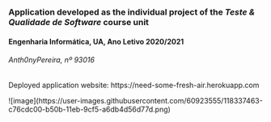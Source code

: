 
### Application developed as the individual project of the *Teste & Qualidade de Software* course unit
#### Engenharia Informática, UA, Ano Letivo 2020/2021
###### Anth0nyPereira, nº 93016

<p align="center">
  <p>Deployed application website: https://need-some-fresh-air.herokuapp.com </p>
  ![image](https://user-images.githubusercontent.com/60923555/118337463-c76cdc00-b50b-11eb-9cf5-a6db4d56d77d.png)

</p>

